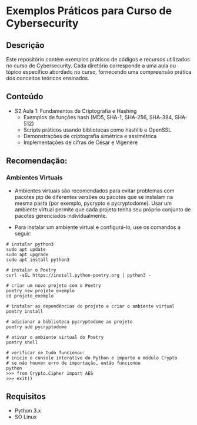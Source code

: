 # Exemplos Práticos para Curso de Cybersecurity

## Descrição
Este repositório contém exemplos práticos de códigos e recursos utilizados no curso de Cybersecurity. Cada diretório corresponde a uma aula ou tópico específico abordado no curso, fornecendo uma compreensão prática dos conceitos teóricos ensinados.

## Conteúdo
+ S2 Aula 1: Fundamentos de Criptografia e Hashing
  + Exemplos de funções hash (MD5, SHA-1, SHA-256, SHA-384, SHA-512)
  + Scripts práticos usando bibliotecas como hashlib e OpenSSL
  + Demonstrações de criptografia simétrica e assimétrica
  + Implementações de cifras de César e Vigenère

## Recomendação:

### Ambientes Virtuais
+ Ambientes virtuais são recomendados para evitar problemas com pacotes pip de diferentes versões ou pacotes que se instalam na mesma pasta (por exemplo, pycrypto e pycryptodome). Usar um ambiente virtual permite que cada projeto tenha seu próprio conjunto de pacotes gerenciados individualmente.

+ Para instalar um ambiente virtual e configurá-lo, use os comandos a seguir:

```
# instalar python3
sudo apt update
sudo apt upgrade
sudo apt install python3

# instalar o Poetry
curl -sSL https://install.python-poetry.org | python3 -

# criar um novo projeto com o Poetry
poetry new projeto_exemplo
cd projeto_exemplo

# instalar as dependências do projeto e criar o ambiente virtual
poetry install

# adicionar a biblioteca pycryptodome ao projeto
poetry add pycryptodome

# ativar o ambiente virtual do Poetry
poetry shell

# verificar se tudo funcionou:
# inicie o console interativo do Python e importe o módulo Crypto
# se não houver erro de importação, então funcionou
python
>>> from Crypto.Cipher import AES
>>> exit()
```

## Requisitos
+ Python 3.x
+ SO Linux
